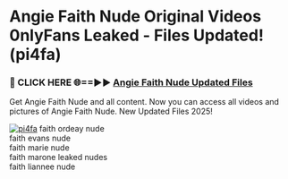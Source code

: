# Angie Faith Nude Original Videos 0nlyFans Leaked - Files Updated! (pi4fa)

<h3>🔴 CLICK HERE 🌐==►► <a href="https://tinyurl.com/yc6ubb5a" rel="nofollow">Angie Faith Nude Updated Files</a></h3>

Get Angie Faith Nude and all content. Now you can access all videos and pictures of Angie Faith Nude. New Updated Files 2025!

[![pi4fa](https://i.imgur.com/7eu0CRL.gif)](https://tinyurl.com/yc6ubb5a)
faith ordeay nude<br>
faith evans nude<br>
faith marie nude<br>
faith marone leaked nudes<br>
faith liannee nude